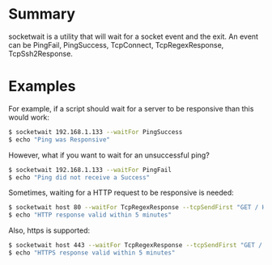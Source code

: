# Summary

socketwait is a utility that will wait for a socket event and the exit.  An event can be PingFail, PingSuccess, TcpConnect, TcpRegexResponse, TcpSsh2Response.

# Examples

For example, if a script should wait for a server to be responsive than this would work:

```bash
$ socketwait 192.168.1.133 --waitFor PingSuccess
$ echo "Ping was Responsive"
```

However, what if you want to wait for an unsuccessful ping?

```bash
$ socketwait 192.168.1.133 --waitFor PingFail
$ echo "Ping did not receive a Success"
```

Sometimes, waiting for a HTTP request to be responsive is needed:

```bash
$ socketwait host 80 --waitFor TcpRegexResponse --tcpSendFirst "GET / HTTP/1.1\r\n" --tcpRegexResponse '(?i)title' --tcpRetries 300
$ echo "HTTP response valid within 5 minutes"
```

Also, https is supported:

```bash
$ socketwait host 443 --waitFor TcpRegexResponse --tcpSendFirst "GET / HTTP/1.1\r\n" --tcpRegexResponse '(?i)TITLE' --tcpRetries 300 --tcpUseSslStream
$ echo "HTTPS response valid within 5 minutes"
```
